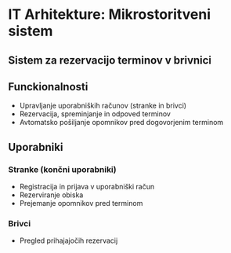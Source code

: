 # IT Arhitekture: Mikrostoritveni sistem

## Sistem za rezervacijo terminov v brivnici

## Funckionalnosti
- Upravljanje uporabniških računov (stranke in brivci)
- Rezervacija, spreminjanje in odpoved terminov
- Avtomatsko pošiljanje opomnikov pred dogovorjenim terminom

## Uporabniki 
### Stranke (končni uporabniki)
- Registracija in prijava v uporabniški račun
- Rezerviranje obiska
- Prejemanje opomnikov pred terminom

### Brivci
- Pregled prihajajočih rezervacij
